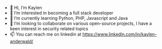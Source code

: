 - 👋 Hi, I’m Kaylen
- 👀 I’m interested in becoming a full stack developer
- 🌱 I’m currently learning Python, PHP, Javascript and Java
- 💞️ I’m looking to collaborate on various open-source projects, I have a keen interest in security related topics
- 📫 You can reach me on linkedin at https://www.linkedin.com/in/kaylen-anderwald/

<!---
Kaeyl/Kaeyl is a ✨ special ✨ repository because its `README.md` (this file) appears on your GitHub profile.
You can click the Preview link to take a look at your changes.
--->
